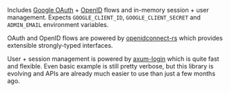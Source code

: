 

Includes [Google OAuth](https://developers.google.com/identity/protocols/oauth2) + [OpenID](https://developers.google.com/identity/openid-connect/openid-connect) flows and in-memory session + user management. Expects `GOOGLE_CLIENT_ID`, `GOOGLE_CLIENT_SECRET` and `ADMIN_EMAIL` environment variables.

OAuth and OpenID flows are powered by [openidconnect-rs](https://github.com/ramosbugs/openidconnect-rs) which provides extensible strongly-typed interfaces. 

User + session management is powered by [axum-login](https://github.com/maxcountryman/axum-login) which is quite fast and flexible. Even basic example is still pretty verbose, but this library is evolving and APIs are already much easier to use than just a few months ago. 